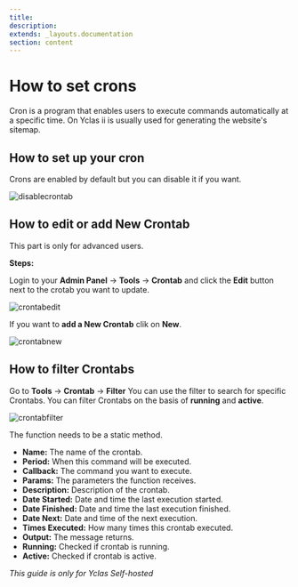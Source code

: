 ```yaml
---
title:
description:
extends: _layouts.documentation
section: content
---
```


# How to set crons

Cron is a program that enables users to execute commands automatically at a specific time. On Yclas ii is usually used for generating the website's sitemap.

## How to set up your cron

Crons are enabled by default but you can disable it if you want.

![disablecrontab](https://raw.githubusercontent.com/yclas/guides/master/images/disablecrontab.png)

## How to edit or add New Crontab

This part is only for advanced users.

**Steps:**

Login to your **Admin Panel** ->  **Tools**  ->  **Crontab**  and click the  **Edit**  button next to the crotab you want to update.

![crontabedit](https://raw.githubusercontent.com/yclas/guides/master/images/crontabedit.png)

If you want to  **add a New Crontab** clik on **New**.

![crontabnew](https://raw.githubusercontent.com/yclas/guides/master/images/crontabnew.png)


## How to filter Crontabs

 Go to **Tools**  ->  **Crontab** -> **Filter**
 You can use the filter to search for specific Crontabs. You can filter Crontabs on the basis of **running** and **active**.
 
![crontabfilter](https://raw.githubusercontent.com/yclas/guides/master/images/crontabfilter.png)


The function needs to be a static method.

-   **Name:**  The name of the crontab.
-   **Period:**  When this command will be executed.
-   **Callback:**  The command you want to execute.
-   **Params:**  The parameters the function receives.
-   **Description:**  Description of the crontab.
-   **Date Started:**  Date and time the last execution started.
-   **Date Finished:**  Date and time the last execution finished.
-   **Date Next:**  Date and time of the next execution.
-   **Times Executed:**  How many times this crontab executed.
-   **Output:**  The message returns.
-   **Running:**  Checked if crontab is running.
-   **Active:**  Checked if crontab is active.



*This guide is only for Yclas Self-hosted*
